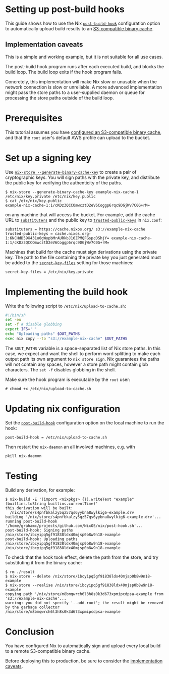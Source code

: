 # Setting up post-build hooks

This guide shows how to use the Nix [`post-build-hook`](https://nix.dev/manual/nix/2.22/command-ref/conf-file#conf-post-build-hook) configuration option to automatically upload build results to an [S3-compatible binary cache](https://nix.dev/manual/nix/2.22/store/types/s3-binary-cache-store).

## Implementation caveats

This is a simple and working example, but it is not suitable for all use cases.

The post-build hook program runs after each executed build, and blocks the build loop.
The build loop exits if the hook program fails.

Concretely, this implementation will make Nix slow or unusable when the network connection is slow or unreliable.
A more advanced implementation might pass the store paths to a user-supplied daemon or queue for processing the store paths outside of the build loop.

# Prerequisites

This tutorial assumes you have [configured an S3-compatible binary cache](https://nix.dev/manual/nix/2.22/store/types/s3-binary-cache-store#authenticated-writes-to-your-s3-compatible-binary-cache), and that the `root` user's default AWS profile can upload to the bucket.

# Set up a signing key

Use [`nix-store --generate-binary-cache-key`](https://nix.dev/manual/nix/2.22/command-ref/nix-store/generate-binary-cache-key) to create a pair of cryptographic keys.
You will sign paths with the private key, and distribute the public key for verifying the authenticity of the paths.

```console
$ nix-store --generate-binary-cache-key example-nix-cache-1 /etc/nix/key.private /etc/nix/key.public
$ cat /etc/nix/key.public
example-nix-cache-1:1/cKDz3QCCOmwcztD2eV6Coggp6rqc9DGjWv7C0G+rM=
```

[](custom-binary-cache) on any machine that will access the bucket.
For example, add the cache URL to [`substituters`](https://nix.dev/manual/nix/2.22/command-ref/conf-file#conf-substituters) and the public key to [`trusted-public-keys`](https://nix.dev/manual/nix/2.22/command-ref/conf-file#conf-trusted-public-keys) in `nix.conf`:

```
substituters = https://cache.nixos.org/ s3://example-nix-cache
trusted-public-keys = cache.nixos.org-1:6NCHdD59X431o0gWypbMrAURkbJ16ZPMQFGspcDShjY= example-nix-cache-1:1/cKDz3QCCOmwcztD2eV6Coggp6rqc9DGjWv7C0G+rM=
```

Machines that build for the cache must sign derivations using the private key.
The path to the file containing the private key you just generated must be added to the [`secret-key-files`](https://nix.dev/manual/nix/2.22/command-ref/conf-file#conf-secret-key-files) setting for those machines:

```
secret-key-files = /etc/nix/key.private
```

# Implementing the build hook

Write the following script to `/etc/nix/upload-to-cache.sh`:

```bash
#!/bin/sh
set -eu
set -f # disable globbing
export IFS=' '
echo "Uploading paths" $OUT_PATHS
exec nix copy --to "s3://example-nix-cache" $OUT_PATHS
```

The `$OUT_PATHS` variable is a space-separated list of Nix store paths.
In this case, we expect and want the shell to perform word splitting to make each output path its own argument to `nix store sign`.
Nix guarantees the paths will not contain any spaces, however a store path might contain glob characters.
The `set -f` disables globbing in the shell.

Make sure the hook program is executable by the `root` user:

```console
# chmod +x /etc/nix/upload-to-cache.sh
```

# Updating nix configuration

Set the [`post-build-hook`](https://nix.dev/manual/nix/2.22/command-ref/conf-file#conf-post-build-hook) configuration option on the local machine to run the hook:

```
post-build-hook = /etc/nix/upload-to-cache.sh
```

Then restart the `nix-daemon` an all involved machines, e.g. with

```
pkill nix-daemon
```

# Testing

Build any derivation, for example:

```console
$ nix-build -E '(import <nixpkgs> {}).writeText "example" (builtins.toString builtins.currentTime)'
this derivation will be built:
  /nix/store/s4pnfbkalzy5qz57qs6yybna8wylkig6-example.drv
building '/nix/store/s4pnfbkalzy5qz57qs6yybna8wylkig6-example.drv'...
running post-build-hook '/home/grahamc/projects/github.com/NixOS/nix/post-hook.sh'...
post-build-hook: Signing paths /nix/store/ibcyipq5gf91838ldx40mjsp0b8w9n18-example
post-build-hook: Uploading paths /nix/store/ibcyipq5gf91838ldx40mjsp0b8w9n18-example
/nix/store/ibcyipq5gf91838ldx40mjsp0b8w9n18-example
```

To check that the hook took effect, delete the path from the store, and try substituting it from the binary cache:

```console
$ rm ./result
$ nix-store --delete /nix/store/ibcyipq5gf91838ldx40mjsp0b8w9n18-example
$ nix-store --realise /nix/store/ibcyipq5gf91838ldx40mjsp0b8w9n18-example
copying path '/nix/store/m8bmqwrch6l3h8s0k3d673xpmipcdpsa-example from 's3://example-nix-cache'...
warning: you did not specify '--add-root'; the result might be removed by the garbage collector
/nix/store/m8bmqwrch6l3h8s0k3d673xpmipcdpsa-example
```

# Conclusion

You have configured Nix to automatically sign and upload every local build to a remote S3-compatible binary cache.

Before deploying this to production, be sure to consider the [implementation caveats](#implementation-caveats).
